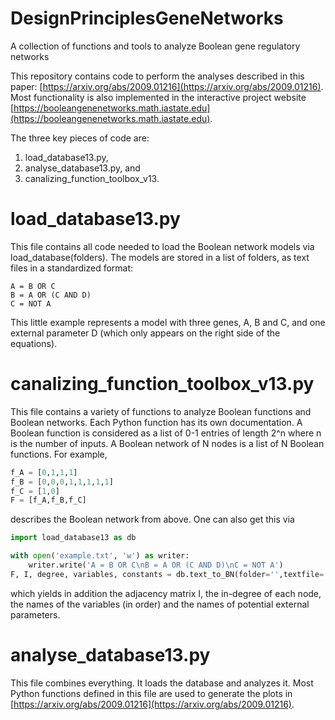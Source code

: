 # DesignPrinciplesGeneNetworks
A collection of functions and tools to analyze Boolean gene regulatory networks

This repository contains code to perform the analyses described in this paper: [https://arxiv.org/abs/2009.01216](https://arxiv.org/abs/2009.01216). 
Most functionality is also implemented in the interactive project website [https://booleangenenetworks.math.iastate.edu](https://booleangenenetworks.math.iastate.edu).

The three key pieces of code are:
1. load_database13.py,
2. analyse_database13.py, and
3. canalizing_function_toolbox_v13.

# load_database13.py
This file contains all code needed to load the Boolean network models via load_database(folders). The models are stored in a list of folders, as text files in a standardized format:
```text
A = B OR C
B = A OR (C AND D)
C = NOT A
```
This little example represents a model with three genes, A, B and C, and one external parameter D (which only appears on the right side of the equations).

# canalizing_function_toolbox_v13.py
This file contains a variety of functions to analyze Boolean functions and Boolean networks. Each Python function has its own documentation. A Boolean function is considered as a list of 0-1 entries of length 2^n where n is the number of inputs. A Boolean network of N nodes is a list of N Boolean functions. For example,
```python
f_A = [0,1,1,1]
f_B = [0,0,0,1,1,1,1,1]
f_C = [1,0]
F = [f_A,f_B,f_C]
```
describes the Boolean network from above. One can also get this via
```python
import load_database13 as db

with open('example.txt', 'w') as writer:
    writer.write('A = B OR C\nB = A OR (C AND D)\nC = NOT A')
F, I, degree, variables, constants = db.text_to_BN(folder='',textfile='example.txt')
```
which yields in addition the adjacency matrix I, the in-degree of each node, the names of the variables (in order) and the names of potential external parameters.

# analyse_database13.py
This file combines everything. It loads the database and analyzes it. Most Python functions defined in this file are used to generate the plots in [https://arxiv.org/abs/2009.01216](https://arxiv.org/abs/2009.01216).
 

